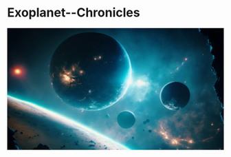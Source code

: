 # Exoplanet--Chronicles

<img src="docs/attachments/ExploringExoplanets.png" alt="Exploring Exoplanets" width="1000">


